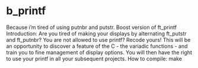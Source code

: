# b_printf
Because i’m tired of using putnbr and putstr.
Boost version of ft_printf
Introduction:
Are you tired of making your displays by alternating ft_putstr and ft_putnbr? You are not allowed to use printf? Recode yours! This will be an opportunity to discover a feature of the C - the variadic functions - and train you to fine management of display options. You will then have the right to use your printf in all your subsequent projects.
How to compile:
make
